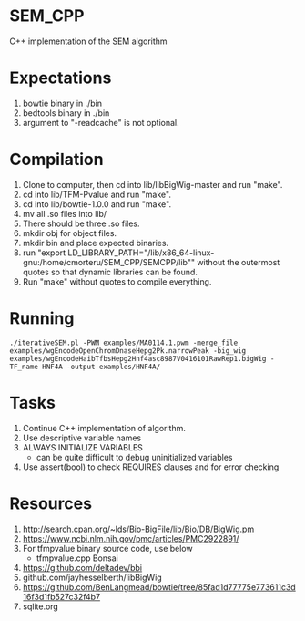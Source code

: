 # SEM_CPP
C++ implementation of the SEM algorithm

# Expectations
1. bowtie binary in ./bin
2. bedtools binary in ./bin
3. argument to "-readcache" is not optional.

# Compilation
1. Clone to computer, then cd into lib/libBigWig-master and run "make".
2. cd into lib/TFM-Pvalue and run "make".
3. cd into lib/bowtie-1.0.0 and run "make".
4. mv all .so files into lib/
5. There should be three .so files.
6. mkdir obj for object files.
7. mkdir bin and place expected binaries.
8. run "export LD_LIBRARY_PATH="/lib/x86_64-linux-gnu:/home/cmorteru/SEM_CPP/SEMCPP/lib"" without the outermost quotes so that dynamic libraries can be found.
9. Run "make" without quotes to compile everything.

# Running
	./iterativeSEM.pl -PWM examples/MA0114.1.pwm -merge_file examples/wgEncodeOpenChromDnaseHepg2Pk.narrowPeak -big_wig examples/wgEncodeHaibTfbsHepg2Hnf4asc8987V0416101RawRep1.bigWig -TF_name HNF4A -output examples/HNF4A/

# Tasks

1. Continue C++ implementation of algorithm.
2. Use descriptive variable names
3. ALWAYS INITIALIZE VARIABLES
   * can be quite difficult to debug uninitialized variables
4. Use assert(bool) to check REQUIRES clauses and for error checking

# Resources

1. http://search.cpan.org/~lds/Bio-BigFile/lib/Bio/DB/BigWig.pm
2. https://www.ncbi.nlm.nih.gov/pmc/articles/PMC2922891/
3. For tfmpvalue binary source code, use below
   * tfmpvalue.cpp Bonsai
4. https://github.com/deltadev/bbi
5. github.com/jayhesselberth/libBigWig
5. https://github.com/BenLangmead/bowtie/tree/85fad1d77775e773611c3d16f3d1fb527c32f4b7
6. sqlite.org

